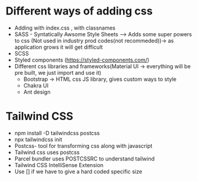 # Different ways of adding css
- Adding with index.css , with classnames
- SASS - Syntatically Awsome Style Sheets --> Adds some super powers to css (Not used in industry prod codes(not recommeded))-> as application grows it will get difficult
- SCSS
- Styled components (https://styled-components.com/)
- Different css libraries and frameworks(Material UI -> everything will be pre built, we just import and use it)
    - Bootstrap -> HTML css JS library, gives custom ways to style
    - Chakra UI
    - Ant design

# Tailwind CSS
- npm install -D tailwindcss postcss
- npx tailwindcss init
- Postcss- tool for transforming css along with javascript
- Tailwind css uses postcss
- Parcel bundler uses POSTCSSRC to understand tailwind
- Tailwind CSS IntelliSense Extension
- Use [] if we have to give a hard coded specific size